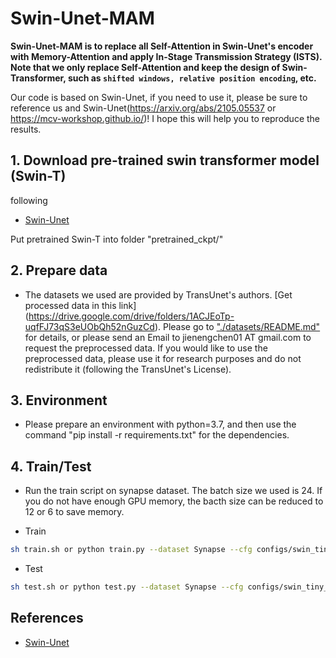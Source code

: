 # Swin-Unet-MAM
**Swin-Unet-MAM is to replace all Self-Attention in Swin-Unet's encoder with Memory-Attention and apply In-Stage Transmission Strategy (ISTS). Note that we only replace Self-Attention and keep the design of Swin-Transformer, such as `shifted windows, relative position encoding`, etc.**

Our code is based on Swin-Unet, if you need to use it, please be sure to reference us and Swin-Unet(https://arxiv.org/abs/2105.05537 or https://mcv-workshop.github.io/)!
I hope this will help you to reproduce the results.

## 1. Download pre-trained swin transformer model (Swin-T)
following 
* [Swin-Unet](https://github.com/HuCaoFighting/Swin-Unet)

Put pretrained Swin-T into folder "pretrained_ckpt/"

## 2. Prepare data

- The datasets we used are provided by TransUnet's authors. [Get processed data in this link] (https://drive.google.com/drive/folders/1ACJEoTp-uqfFJ73qS3eUObQh52nGuzCd). Please go to ["./datasets/README.md"](datasets/README.md) for details, or please send an Email to jienengchen01 AT gmail.com to request the preprocessed data. If you would like to use the preprocessed data, please use it for research purposes and do not redistribute it (following the TransUnet's License).

## 3. Environment

- Please prepare an environment with python=3.7, and then use the command "pip install -r requirements.txt" for the dependencies.

## 4. Train/Test

- Run the train script on synapse dataset. The batch size we used is 24. If you do not have enough GPU memory, the bacth size can be reduced to 12 or 6 to save memory.

- Train

```bash
sh train.sh or python train.py --dataset Synapse --cfg configs/swin_tiny_patch4_window7_224_lite.yaml --root_path your DATA_DIR --max_epochs 150 --output_dir your OUT_DIR  --img_size 224 --base_lr 0.05 --batch_size 24
```

- Test 

```bash
sh test.sh or python test.py --dataset Synapse --cfg configs/swin_tiny_patch4_window7_224_lite.yaml --is_saveni --volume_path your DATA_DIR --output_dir your OUT_DIR --max_epoch 150 --base_lr 0.05 --img_size 224 --batch_size 24
```

## References
* [Swin-Unet](https://github.com/HuCaoFighting/Swin-Unet)

